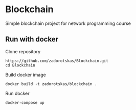 # Blockchain
Simple blockchain project for network programming course

## Run with docker
Clone repository
```console
https://github.com/zadorotskas/Blockchain.git
cd Blockchain
```
Build docker image
```console
docker build -t zadorotskas/blockchain .
```
Run docker
```console
docker-compose up
```